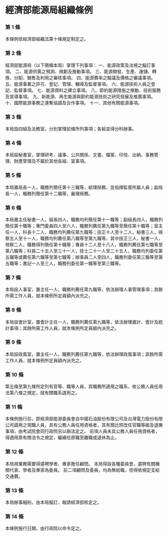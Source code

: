 # 經濟部能源局組織條例

### 第 1 條

本條例依經濟部組織法第十條規定制定之。

### 第 2 條

經濟部能源局（以下簡稱本局）掌理下列事項：
一、能源政策及法規之擬訂事項。
二、能源供需之預測、規劃及推動事項。
三、能源開發、生產、運儲、轉換、分配、銷售及利用之審核事項。
四、能源費率之擬議及價格之審議事項。
五、能源事業之許可、登記、管理、輔導及監督事項。
六、能源技術人員之登記、監督事項。
七、能源資料之建立事項。
八、節約能源措施之推動、技術服務及宣導事項。
九、新能源、再生能源與節約能源技術之研究發展及推廣事項。
十、國際能源事務之連繫協調及合作事項。
十一、其他有關能源事項。

### 第 3 條

本局設四組及法務室，分別掌理前條所列事項；各組並得分科辦事。

### 第 4 條

本局設秘書室，掌理研考、議事、公共關係、文書、檔案、印信、出納、事務管理、財產管理及不屬於其他各組、室事項。

### 第 5 條

本局置局長一人，職務列簡任第十三職等，綜理局務，並指揮監督所屬人員；副局長一人，職務列簡任第十二職等，襄理局務。

### 第 6 條

本局置主任秘書一人，組長四人，職務均列簡任第十一職等；副組長四人，職務列簡任第十職等；專門委員四人至六人，職務列薦任第九職等至簡任第十職等；室主任一人，科長十二人，職務均列薦任第九職等；技正十人至十二人，秘書三人，視察五人至十一人，職務均列薦任第八職等至第九職等，其中技正三人，秘書一人，視察二人，職務得列簡任第十職等；專員十二人至十八人，職務列薦任第七職等至第八職等；科員二十五人至三十一人，技士二十一人至二十五人，職務均列委任第五職等或薦任第六職等至第七職等；辦事員二人至四人，職務列委任第三職等至第五職等；書記一人至三人，職務列委任第一職等至第三職等。

### 第 7 條

本局設人事室，置主任一人，職務列薦任第九職等，依法辦理人事管理事項；其餘所需工作人員，就本條例所定員額內派充之。

### 第 8 條

本局設會計室，置會計主任一人，職務列薦任第九職等，依法辦理歲計、會計及統計事項；其餘所需工作人員，就本條例所定員額內派充之。

### 第 9 條

本局設政風室，置主任一人，職務列薦任第九職等，依法辦理政風事項；其餘所需工作人員，就本條例所定員額內派充之。

### 第 10 條

第五條至第九條所定列有官等、職等人員，其職務所適用之職系，依公務人員任用法第八條之規定，就有關職系選用之。

### 第 11 條

本條例施行前，原經濟部能源委員會自中國石油股份有限公司及台灣電力股份有限公司調用之現職人員，具有公務人員任用資格者，其有關比照改任官職等級及退撫事項，由考試院會同行政院另以辦法定之。
前項人員未具公務人員任用資格者，得適用原有關法令之規定，繼續任原職至離職或退休為止。

### 第 12 條

本局視業務需要得遴聘學者、專家擔任顧問。
本局得設各種委員會，遴聘有關機關代表、學者及專家為委員。
前二項顧問及委員，均為無給職，但得依規定支給交通費。

### 第 13 條

本局辦事細則，由本局擬訂，報請經濟部核定之。

### 第 14 條

本條例施行日期，由行政院以命令定之。
